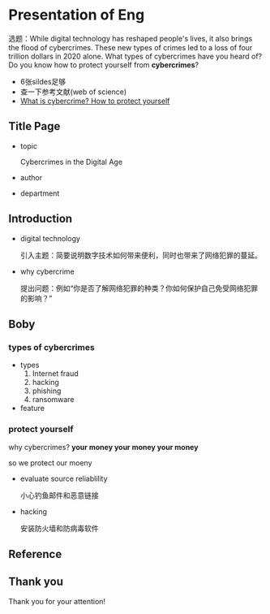 # Presentation of Eng

选题：While  digital technology has reshaped people's lives, it also brings the flood of  cybercrimes. These new types of crimes led to a loss of four trillion dollars  in 2020 alone. What types of cybercrimes have you heard of? Do you know how  to protect yourself from **cybercrimes**?

- 6张sildes足够
- 查一下参考文献(web of science)
- [What is cybercrime? How to protect yourself](https://www.kaspersky.com/resource-center/threats/what-is-cybercrime)

## Title Page

- topic

  Cybercrimes in the Digital Age

- author

- department

## Introduction

- digital technology

  引入主题：简要说明数字技术如何带来便利，同时也带来了网络犯罪的蔓延。

- why cybercrime

  提出问题：例如“你是否了解网络犯罪的种类？你如何保护自己免受网络犯罪的影响？”

## Boby

### types of cybercrimes

- types
  1. Internet fraud
  2. hacking
  3. phishing
  4. ransomware
- feature

### protect yourself

why cybercrimes? **your money your money your money**

so we protect our moeny 

- evaluate source reliablility

  小心钓鱼邮件和恶意链接

- hacking

  安装防火墙和防病毒软件

## Reference



## Thank you

Thank you for your attention!



